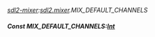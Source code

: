 _[sdl2-mixer](../../modules/sdl2-mixer/sdl2-mixer-module.md):[sdl2.mixer](../../modules/sdl2/sdl2-mixer.md).MIX\_DEFAULT\_CHANNELS_
##### Const MIX\_DEFAULT\_CHANNELS:[Int](../../modules/wonkey/wonkey-types-int.md)
